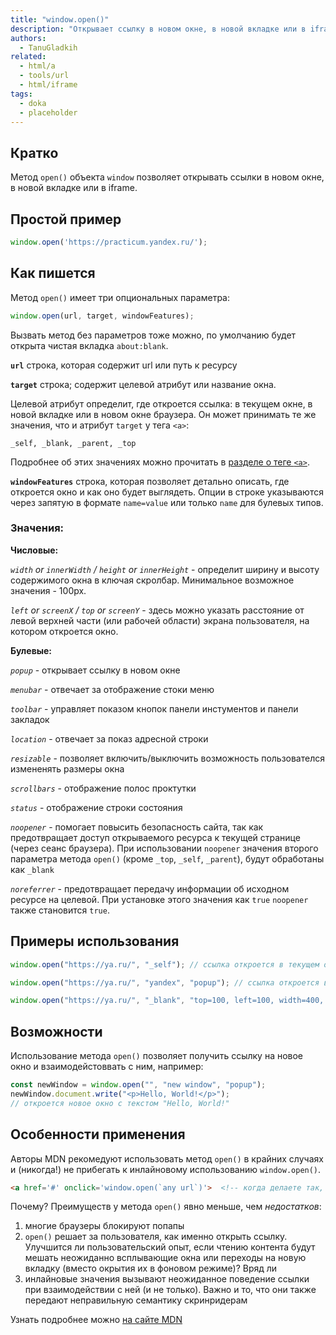 ```yaml
---
title: "window.open()"
description: "Открывает ссылку в новом окне, в новой вкладке или в iframe."
authors:
  - TanuGladkih
related:
  - html/a
  - tools/url
  - html/iframe
tags:
  - doka
  - placeholder
---
```


## Кратко

Метод `open()` объекта `window` позволяет открывать ссылки в новом окне, в новой вкладке или в iframe.

## Простой пример

```js
window.open('https://practicum.yandex.ru/');
```

## Как пишется

Метод `open()` имеет три опциональных параметра:

```js
window.open(url, target, windowFeatures);
```

Вызвать метод без параметров тоже можно, по умолчанию будет открыта чистая вкладка `about:blank`.

**`url`**
строка, которая содержит url или путь к ресурсу

**`target`**
строка; содержит целевой атрибут или название окна.

Целевой атрибут определит, где откроется ссылка: в текущем окне, в новой вкладке или в новом окне браузера. Он может принимать те же значения, что и атрибут `target` у тега `<a>`:

`_self, _blank, _parent, _top`

Подробнее об этих значениях можно прочитать в [разделе о теге `<a>`](/html/a/).

**`windowFeatures`**
строка, которая позволяет детально описать, где откроется окно и как оно будет выглядеть. Опции в строке указываются через запятую в формате `name=value` или только `name` для булевых типов.

### Значения:

**Числовые:**

_`width` or `innerWidth` / `height` or `innerHeight`_ - определит ширину и высоту содержимого окна в ключая скролбар. Минимальное возможное значения - 100px.

_`left` or `screenX` / `top` or `screenY`_ - здесь можно указать расстояние от левой верхней части (или рабочей области) экрана пользователя, на котором откроется окно.

**Булевые:**

_`popup`_ - открывает ссылку в новом окне

_`menubar`_ - отвечает за отображение стоки меню

_`toolbar`_ - управляет показом кнопок панели инстументов и панели закладок

_`location`_ - отвечает за показ адресной строки

_`resizable`_ - позволяет включить/выключить возможность пользователся измененять размеры окна

_`scrollbars`_ - отображение полос проктутки

_`status`_ - отображение строки состояния

_`noopener`_ - помогает повысить безопасность сайта, так как предотвращает доступ открываемого ресурса к текущей странице (через сеанс браузера).
При использовании `noopener` значения второго параметра метода `open()` (кроме `_top`, `_self`, `_parent`), будут обработаны как `_blank`

_`noreferrer`_ - предотвращает передачу информации об исходном ресурсе на целевой. При установке этого значения как `true` `noopener` также становится `true`.

## Примеры использования

```js
window.open("https://ya.ru/", "_self"); // ссылка откроется в текущем окне

window.open("https://ya.ru/", "yandex", "popup"); // ссылка откроется в новом окне, которое примет имя "yandex"

window.open("https://ya.ru/", "_blank", "top=100, left=100, width=400, height=500"); // ссылка откроется в новом окне, величина отступов и размеры окна будут соответствовать указанным
```

## Возможности

Использование метода `open()` позволяет получить ссылку на новое окно и взаимодейстоввать с ним, например:

```js
const newWindow = window.open("", "new window", "popup");
newWindow.document.write("<p>Hello, World!</p>");
// откроется новое окно с текстом "Hello, World!"
```

## Особенности применения

Авторы MDN рекомедуют использовать метод `open()` в крайних случаях и (никогда!) не прибегать к инлайновому использованию `window.open()`.

```html
<a href='#' onclick='window.open(`any url`)'>  <!-- когда делаете так, где-то плачет котик. Не делайте так -->
```

Почему? Преимуществ у метода `open()` явно меньше, чем _недостатков_:

1. многие браузеры блокируют попапы
2. `open()` решает за пользователя, как именно открыть ссылку. Улучшится ли пользовательский опыт, если чтению контента будут мешать неожиданно всплывающие окна или переходы на новую вкладку (вместо окрытия их в фоновом режиме)? Вряд ли
3. инлайновые значения вызывают неожиданное поведение ссылки при взаимодействии с ней (и не только). Важно и то, что они также передают неправильную семантику скринридерам

Узнать подробнее можно [ на сайте MDN ](https://developer.mozilla.org/en-US/docs/Web/API/Window/open#accessibility)









